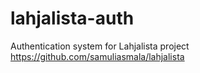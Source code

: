 # lahjalista-auth
Authentication system for Lahjalista project https://github.com/samuliasmala/lahjalista
